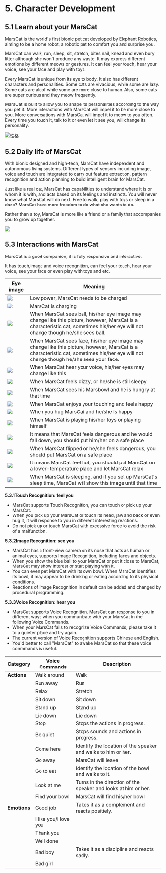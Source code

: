 # 5. Character Development

## 5.1 Learn about your MarsCat

MarsCat is the world's first bionic pet cat developed by Elephant Robotics, aiming to be a home robot, a robotic pet to comfort you and surprise you.

MarsCat can walk, run, sleep, sit, stretch, bites nail, knead and even bury litter although she won't produce any waste. It may express different emotions by different meows or gestures. It can feel your touch, hear your voice, see your face and play with toys.

Every MarsCat is unique from its eye to body. It also has different characters and personalities. Some cats are vivacious, while some are lazy. Some cats are aloof while some are more close to human. Also, some cats are super curious and they meow frequently.

MarsCat is built to allow you to shape its personalities according to the way you pet it. More interactions with MarsCat will impel it to be more close to you. More conversations with MarsCat will impel it to meow to you often. Every time you touch it, talk to it or even let it see you, will change its personality.

![性格](..\image\MarsCat_demo\1619491502181.png)

## 5.2 Daily life of MarsCat

With bionic designed and high-tech, MarsCat have independent and autonomous living systems. Different types of sensors including image, voice and touch are integrated to carry out feature extraction, pattern recognition and action planning to build intelligent brain for MarsCat.

Just like a real cat, MarsCat has capabilities to understand where it is or whom it is with, and acts based on its feelings and instincts. You will never know what MarsCat will do next. Free to walk, play with toys or sleep in a daze? MarsCat have more freedom to do what she wants to do.

Rather than a toy, MarsCat is more like a friend or a family that accompanies you to grow up together.

![](..\image\MarsCat_demo\1619491521668.png)

## 5.3 Interactions with MarsCat

MarsCat is a good companion, it is fully responsive and interactive.

It has touch,image and voice recognition, can feel your touch, hear your voice, see your face or even play with toys and etc.

| Eye image                                          | Meaning                                                                                                                                                                               |
| -------------------------------------------------- | ------------------------------------------------------------------------------------------------------------------------------------------------------------------------------------- |
| ![](image/5-Character-Development/1622702403880.png) | Low power, MarsCat needs to be charged                                                                                                                                                |
| ![](image/5-Character-Development/1622702428777.png) | MarsCat is charging                                                                                                                                                                   |
| ![](image/5-Character-Development/1622702445204.png) | When MarsCat sees ball, his/her eye image may change like this picture, however, MarsCat is a characteristic cat, sometimes his/her eye will not change though he/she sees ball.      |
| ![](image/5-Character-Development/1622702455430.png) | When MarsCat sees face, his/her eye image may change like this picture, however, MarsCat is a characteristic cat, sometimes his/her eye will not change though he/she sees your face. |
| ![](image/5-Character-Development/1622702474175.png) | When MarsCat hear your voice, his/her eyes may change like this                                                                                                                       |
| ![](image/5-Character-Development/1622702483614.png) | When MarsCat feels dizzy, or he/she is still sleepy                                                                                                                                   |
| ![](image/5-Character-Development/1622702499077.png) | When MarsCat sees his Marsbowl and he is hungry at that time                                                                                                                          |
| ![](image/5-Character-Development/1622702514328.png) | When MarsCat enjoys your touching and feels happy                                                                                                                                     |
| ![](image/5-Character-Development/1622702528668.png) | When you hug MarsCat and he/she is happy                                                                                                                                              |
| ![](image/5-Character-Development/1622702541862.png) | When MarsCat is playing his/her toys or playing himself                                                                                                                               |
| ![](image/5-Character-Development/1622702561618.png) | It means that MarsCat feels dangerous and he would fall down, you should put him/her on a safe place                                                                                  |
| ![](image/5-Character-Development/1622702570989.png) | When MarsCat flipped or he/she feels dangerous, you should put MarsCat on a safe place                                                                                                |
| ![](image/5-Character-Development/1622702583299.png) | It means MarsCat feel hot, you should put MarsCat on a lower-temperature place and let MarsCat relax                                                                                  |
| ![](image/5-Character-Development/1622702598335.png) | When MarsCat is sleeping, and if you set up MarsCat's sleep time, MarsCat will show this image until that time                                                                        |

**5.3.1Touch Recognition: feel you**

- MarsCat supports Touch Recognition, you can touch or pick up your MarsCat.
- When you pick up your MarsCat or touch its head, jaw and back or even hug it, it will response to you in different interesting reactions.
- Do not pick up or touch MarsCat with excessive force to avoid the risk of a malfunction.

**5.3.2Image Recognition: see you**

- MarsCat has a front-view camera on its nose that acts as human or animal eyes, supports Image Recognition, including faces and objects.
- When you show the blue ball to your MarsCat or put it close to MarsCat, MarsCat may show interest or start playing with it.
- You can even pet MarsCat with its own bowl. When MarsCat identifies its bowl, it may appear to be drinking or eating according to its physical conditions.
- Reactions of Image Recognition in default can be added and changed by procedural programming.

**5.3.3Voice Recognition: hear you**

- MarsCat supports Voice Recognition. MarsCat can response to you in different ways when you communicate with your MarsCat in the following Voice Commands.
- When your MarsCat fails to recognize Voice Commands, please take it to a quieter place and try again.
- The current version of Voice Recognition supports Chinese and English.
- You'd better to call "MarsCat" to awake MarsCat so that these voice conmmands is useful.

| **Category** | **Voice Commands** | **Description**                                          |
| ------------------ | ------------------------ | -------------------------------------------------------------- |
| **Actions**  | Walk around              | Walk                                                           |
|                    | Run away                 | Run                                                            |
|                    | Relax                    | Stretch                                                        |
|                    | Sit down                 | Sit down                                                       |
|                    | Stand up                 | Stand up                                                       |
|                    | Lie down                 | Lie down                                                       |
|                    | Stop                     | Stops the actions in progress.                                 |
|                    | Be quiet                 | Stops sounds and actions in progress.                          |
|                    | Come here                | Identify the location of the speaker and walks to him or her.  |
|                    | Go away                  | MarsCat will leave                                             |
|                    | Go to eat                | Identify the location of the bowl and walks to it.             |
|                    | Look at me               | Turns in the direction of the speaker and looks at him or her. |
|                    | Find your bowl           | MarsCat will find his/her bowl                                 |
| **Emotions** | Good job                 | Takes it as a complement and reacts positiely.                 |
|                    | I like you/I love you    |                                                                |
|                    | Thank you                |                                                                |
|                    | Well done                |                                                                |
|                    | Bad boy                  | Takes it as a discipline and reacts sadly.                     |
|                    | Bad girl                 |                                                                |
